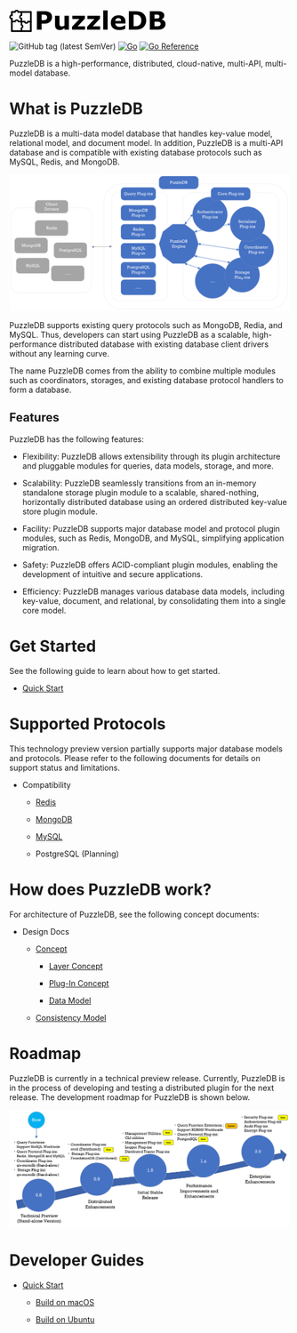 ![doc/img/logo](doc/img/logo.png)

![GitHub tag (latest SemVer)](https://img.shields.io/github/v/tag/cybergarage/puzzledb-go) [![Go](https://github.com/cybergarage/puzzledb-go/actions/workflows/make.yml/badge.svg)](https://github.com/cybergarage/puzzledb-go/actions/workflows/make.yml) [![Go Reference](https://pkg.go.dev/badge/github.com/cybergarage/puzzledb-go.svg)](https://pkg.go.dev/github.com/cybergarage/puzzledb-go)

PuzzleDB is a high-performance, distributed, cloud-native, multi-API, multi-model database.

# What is PuzzleDB

PuzzleDB is a multi-data model database that handles key-value model, relational model, and document model. In addition, PuzzleDB is a multi-API database and is compatible with existing database protocols such as MySQL, Redis, and MongoDB.

![concept](doc/img/concept.png)

PuzzleDB supports existing query protocols such as MongoDB, Redia, and MySQL. Thus, developers can start using PuzzleDB as a scalable, high-performance distributed database with existing database client drivers without any learning curve.

The name PuzzleDB comes from the ability to combine multiple modules such as coordinators, storages, and existing database protocol handlers to form a database.

## Features

PuzzleDB has the following features:

-   Flexibility: PuzzleDB allows extensibility through its plugin architecture and pluggable modules for queries, data models, storage, and more.

-   Scalability: PuzzleDB seamlessly transitions from an in-memory standalone storage plugin module to a scalable, shared-nothing, horizontally distributed database using an ordered distributed key-value store plugin module.

-   Facility: PuzzleDB supports major database model and protocol plugin modules, such as Redis, MongoDB, and MySQL, simplifying application migration.

-   Safety: PuzzleDB offers ACID-compliant plugin modules, enabling the development of intuitive and secure applications.

-   Efficiency: PuzzleDB manages various database data models, including key-value, document, and relational, by consolidating them into a single core model.

# Get Started

See the following guide to learn about how to get started.

-   [Quick Start](doc/quick-start.md)

# Supported Protocols

This technology preview version partially supports major database models and protocols. Please refer to the following documents for details on support status and limitations.

-   Compatibility

    -   [Redis](doc/redis.md)

    -   [MongoDB](doc/mongodb.md)

    -   [MySQL](doc/mysql.md)

    -   PostgreSQL (Planning)

# How does PuzzleDB work?

For architecture of PuzzleDB, see the following concept documents:

-   Design Docs

    -   [Concept](doc/concept.md)

        -   [Layer Concept](doc/layer_concept.md)

        -   [Plug-In Concept](doc/plugin_concept.md)

        -   [Data Model](doc/data-model.md)

    -   [Consistency Model](doc/consistency-model.md)

# Roadmap

PuzzleDB is currently in a technical preview release. Currently, PuzzleDB is in the process of developing and testing a distributed plugin for the next release. The development roadmap for PuzzleDB is shown below.

![doc/img/roadmap](doc/img/roadmap.png)

# Developer Guides

-   [Quick Start](doc/quick-start.md)

    -   [Build on macOS](doc/build-on-macos.md)

    -   [Build on Ubuntu](doc/build-on-macos.md)
